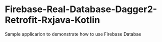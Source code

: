 # Firebase-Real-Database-Dagger2-Retrofit-Rxjava-Kotlin
Sample applicarion to demonstrate how to use Firebase Databae
